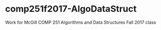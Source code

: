 # comp251f2017-AlgoDataStruct
Work for McGill COMP 251 Algorithms and Data Structures Fall 2017 class
